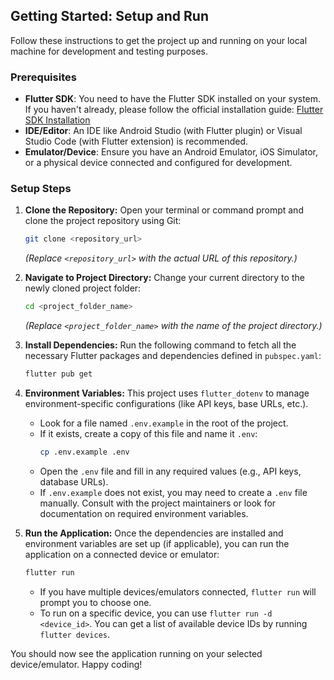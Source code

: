 ## Getting Started: Setup and Run

Follow these instructions to get the project up and running on your local machine for development and testing purposes.

### Prerequisites

*   **Flutter SDK**: You need to have the Flutter SDK installed on your system. If you haven't already, please follow the official installation guide: [Flutter SDK Installation](https://flutter.dev/docs/get-started/install)
*   **IDE/Editor**: An IDE like Android Studio (with Flutter plugin) or Visual Studio Code (with Flutter extension) is recommended.
*   **Emulator/Device**: Ensure you have an Android Emulator, iOS Simulator, or a physical device connected and configured for development.

### Setup Steps

1.  **Clone the Repository:**
    Open your terminal or command prompt and clone the project repository using Git:
    ```bash
    git clone <repository_url>
    ```
    *(Replace `<repository_url>` with the actual URL of this repository.)*

2.  **Navigate to Project Directory:**
    Change your current directory to the newly cloned project folder:
    ```bash
    cd <project_folder_name>
    ```
    *(Replace `<project_folder_name>` with the name of the project directory.)*

3.  **Install Dependencies:**
    Run the following command to fetch all the necessary Flutter packages and dependencies defined in `pubspec.yaml`:
    ```bash
    flutter pub get
    ```

4.  **Environment Variables:**
    This project uses `flutter_dotenv` to manage environment-specific configurations (like API keys, base URLs, etc.).
    *   Look for a file named `.env.example` in the root of the project.
    *   If it exists, create a copy of this file and name it `.env`:
        ```bash
        cp .env.example .env
        ```
    *   Open the `.env` file and fill in any required values (e.g., API keys, database URLs).
    *   If `.env.example` does not exist, you may need to create a `.env` file manually. Consult with the project maintainers or look for documentation on required environment variables.

5.  **Run the Application:**
    Once the dependencies are installed and environment variables are set up (if applicable), you can run the application on a connected device or emulator:
    ```bash
    flutter run
    ```
    *   If you have multiple devices/emulators connected, `flutter run` will prompt you to choose one.
    *   To run on a specific device, you can use `flutter run -d <device_id>`. You can get a list of available device IDs by running `flutter devices`.

You should now see the application running on your selected device/emulator. Happy coding!
